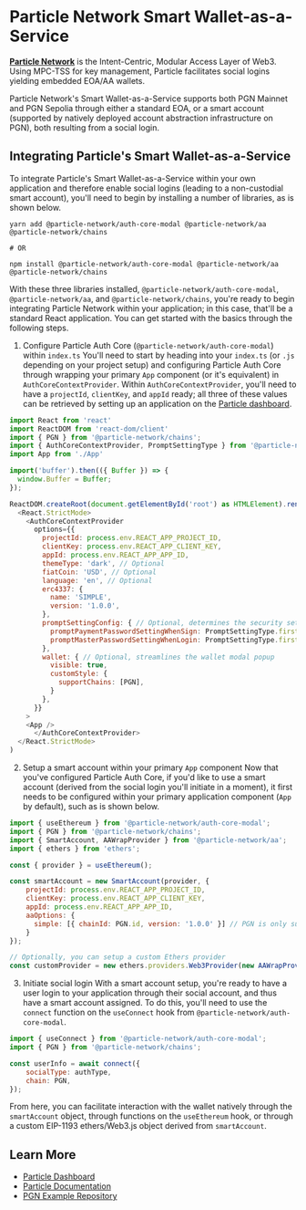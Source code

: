 
# Particle Network Smart Wallet-as-a-Service


[**Particle Network**](https://particle.network) is the Intent-Centric, Modular Access Layer of Web3. Using MPC-TSS for key management, Particle facilitates social logins yielding embedded EOA/AA wallets.
  
Particle Network's Smart Wallet-as-a-Service supports both PGN Mainnet and PGN Sepolia through either a standard EOA, or a smart account (supported by natively deployed account abstraction infrastructure on PGN), both resulting from a social login.

## Integrating Particle's Smart Wallet-as-a-Service

To integrate Particle's Smart Wallet-as-a-Service within your own application and therefore enable social logins (leading to a non-custodial smart account), you'll need to begin by installing a number of libraries, as is shown below.

```shell
yarn add @particle-network/auth-core-modal @particle-network/aa @particle-network/chains

# OR

npm install @particle-network/auth-core-modal @particle-network/aa @particle-network/chains
```

With these three libraries installed, `@particle-network/auth-core-modal`, `@particle-network/aa`, and `@particle-network/chains`, you're ready to begin integrating Particle Network within your application; in this case, that'll be a standard React application. You can get started with the basics through the following steps.

1. Configure Particle Auth Core (`@particle-network/auth-core-modal`) within `index.ts`
You'll need to start by heading into your `index.ts` (or `.js` depending on your project setup) and configuring Particle Auth Core through wrapping your primary `App` component (or it's equivalent) in `AuthCoreContextProvider`. Within `AuthCoreContextProvider`, you'll need to have a `projectId`, `clientKey`, and `appId` ready; all three of these values can be retrieved by setting up an application on the [Particle dashboard](https://dashboard.particle.network).

```js
import React from 'react'
import ReactDOM from 'react-dom/client'
import { PGN } from '@particle-network/chains';
import { AuthCoreContextProvider, PromptSettingType } from '@particle-network/auth-core-modal';
import App from './App'

import('buffer').then(({ Buffer }) => {
  window.Buffer = Buffer;
});

ReactDOM.createRoot(document.getElementById('root') as HTMLElement).render(
  <React.StrictMode>
    <AuthCoreContextProvider
      options={{
        projectId: process.env.REACT_APP_PROJECT_ID,
        clientKey: process.env.REACT_APP_CLIENT_KEY,
        appId: process.env.REACT_APP_APP_ID,
        themeType: 'dark', // Optional
        fiatCoin: 'USD', // Optional
        language: 'en', // Optional
        erc4337: {
          name: 'SIMPLE',
          version: '1.0.0',
        },
        promptSettingConfig: { // Optional, determines the security settings that a user has to configure
          promptPaymentPasswordSettingWhenSign: PromptSettingType.first,
          promptMasterPasswordSettingWhenLogin: PromptSettingType.first,
        },
        wallet: { // Optional, streamlines the wallet modal popup
          visible: true,
          customStyle: {
            supportChains: [PGN],
          }
        },
      }}
    >
    <App />
      </AuthCoreContextProvider>
  </React.StrictMode>
)
```

2. Setup a smart account within your primary `App` component
Now that you've configured Particle Auth Core, if you'd like to use a smart account (derived from the social login you'll initiate in a moment), it first needs to be configured within your primary application component (`App` by default), such as is shown below.

```js
import { useEthereum } from '@particle-network/auth-core-modal';
import { PGN } from '@particle-network/chains';
import { SmartAccount, AAWrapProvider } from '@particle-network/aa';
import { ethers } from 'ethers';

const { provider } = useEthereum();

const smartAccount = new SmartAccount(provider, {
	projectId: process.env.REACT_APP_PROJECT_ID,
    clientKey: process.env.REACT_APP_CLIENT_KEY,
    appId: process.env.REACT_APP_APP_ID,
    aaOptions: {
      simple: [{ chainId: PGN.id, version: '1.0.0' }] // PGN is only supported on 'simple', although 'biconomy' and 'cyberConnect' are also options
	}
});

// Optionally, you can setup a custom Ethers provider
const customProvider = new ethers.providers.Web3Provider(new AAWrapProvider(smartAccount), "any");
```

3. Initiate social login
With a smart account setup, you're ready to have a user login to your application through their social account, and thus have a smart account assigned. To do this, you'll need to use the `connect` function on the `useConnect` hook from `@particle-network/auth-core-modal`.

```js
import { useConnect } from '@particle-network/auth-core-modal';
import { PGN } from '@particle-network/chains';

const userInfo = await connect({
    socialType: authType,
    chain: PGN,
});
```

From here, you can facilitate interaction with the wallet natively through the `smartAccount` object, through functions on the `useEthereum` hook, or through a custom EIP-1193 ethers/Web3.js object derived from `smartAccount`.
  

## Learn More

- [Particle Dashboard](https://dashboard.particle.network/)
- [Particle Documentation](https://docs.particle.network/)
- [PGN Example Repository](https://github.com/TABASCOatw/particle-pgn-demo)
